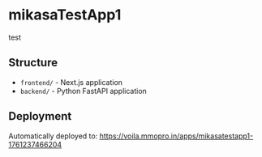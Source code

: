 # mikasaTestApp1

test

## Structure
- `frontend/` - Next.js application
- `backend/` - Python FastAPI application

## Deployment
Automatically deployed to: https://voila.mmopro.in/apps/mikasatestapp1-1761237466204